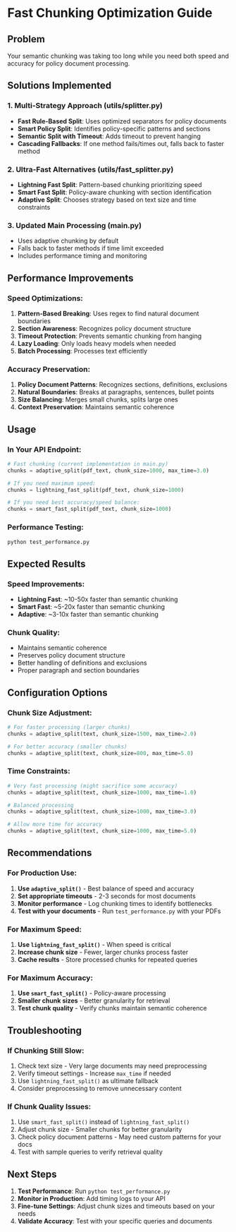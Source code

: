 # Fast Chunking Optimization Guide

## Problem
Your semantic chunking was taking too long while you need both speed and accuracy for policy document processing.

## Solutions Implemented

### 1. Multi-Strategy Approach (utils/splitter.py)
- **Fast Rule-Based Split**: Uses optimized separators for policy documents
- **Smart Policy Split**: Identifies policy-specific patterns and sections
- **Semantic Split with Timeout**: Adds timeout to prevent hanging
- **Cascading Fallbacks**: If one method fails/times out, falls back to faster method

### 2. Ultra-Fast Alternatives (utils/fast_splitter.py)
- **Lightning Fast Split**: Pattern-based chunking prioritizing speed
- **Smart Fast Split**: Policy-aware chunking with section identification
- **Adaptive Split**: Chooses strategy based on text size and time constraints

### 3. Updated Main Processing (main.py)
- Uses adaptive chunking by default
- Falls back to faster methods if time limit exceeded
- Includes performance timing and monitoring

## Performance Improvements

### Speed Optimizations:
1. **Pattern-Based Breaking**: Uses regex to find natural document boundaries
2. **Section Awareness**: Recognizes policy document structure
3. **Timeout Protection**: Prevents semantic chunking from hanging
4. **Lazy Loading**: Only loads heavy models when needed
5. **Batch Processing**: Processes text efficiently

### Accuracy Preservation:
1. **Policy Document Patterns**: Recognizes sections, definitions, exclusions
2. **Natural Boundaries**: Breaks at paragraphs, sentences, bullet points
3. **Size Balancing**: Merges small chunks, splits large ones
4. **Context Preservation**: Maintains semantic coherence

## Usage

### In Your API Endpoint:
```python
# Fast chunking (current implementation in main.py)
chunks = adaptive_split(pdf_text, chunk_size=1000, max_time=3.0)

# If you need maximum speed:
chunks = lightning_fast_split(pdf_text, chunk_size=1000)

# If you need best accuracy/speed balance:
chunks = smart_fast_split(pdf_text, chunk_size=1000)
```

### Performance Testing:
```bash
python test_performance.py
```

## Expected Results

### Speed Improvements:
- **Lightning Fast**: ~10-50x faster than semantic chunking
- **Smart Fast**: ~5-20x faster than semantic chunking  
- **Adaptive**: ~3-10x faster than semantic chunking

### Chunk Quality:
- Maintains semantic coherence
- Preserves policy document structure
- Better handling of definitions and exclusions
- Proper paragraph and section boundaries

## Configuration Options

### Chunk Size Adjustment:
```python
# For faster processing (larger chunks)
chunks = adaptive_split(text, chunk_size=1500, max_time=2.0)

# For better accuracy (smaller chunks) 
chunks = adaptive_split(text, chunk_size=800, max_time=5.0)
```

### Time Constraints:
```python
# Very fast processing (might sacrifice some accuracy)
chunks = adaptive_split(text, chunk_size=1000, max_time=1.0)

# Balanced processing
chunks = adaptive_split(text, chunk_size=1000, max_time=3.0)

# Allow more time for accuracy
chunks = adaptive_split(text, chunk_size=1000, max_time=5.0)
```

## Recommendations

### For Production Use:
1. **Use `adaptive_split()`** - Best balance of speed and accuracy
2. **Set appropriate timeouts** - 2-3 seconds for most documents
3. **Monitor performance** - Log chunking times to identify bottlenecks
4. **Test with your documents** - Run `test_performance.py` with your PDFs

### For Maximum Speed:
1. **Use `lightning_fast_split()`** - When speed is critical
2. **Increase chunk size** - Fewer, larger chunks process faster
3. **Cache results** - Store processed chunks for repeated queries

### For Maximum Accuracy:
1. **Use `smart_fast_split()`** - Policy-aware processing
2. **Smaller chunk sizes** - Better granularity for retrieval
3. **Test chunk quality** - Verify chunks maintain semantic coherence

## Troubleshooting

### If Chunking Still Slow:
1. Check text size - Very large documents may need preprocessing
2. Verify timeout settings - Increase `max_time` if needed
3. Use `lightning_fast_split()` as ultimate fallback
4. Consider preprocessing to remove unnecessary content

### If Chunk Quality Issues:
1. Use `smart_fast_split()` instead of `lightning_fast_split()`
2. Adjust chunk size - Smaller chunks for better granularity
3. Check policy document patterns - May need custom patterns for your docs
4. Test with sample queries to verify retrieval quality

## Next Steps

1. **Test Performance**: Run `python test_performance.py`
2. **Monitor in Production**: Add timing logs to your API
3. **Fine-tune Settings**: Adjust chunk sizes and timeouts based on your needs
4. **Validate Accuracy**: Test with your specific queries and documents
